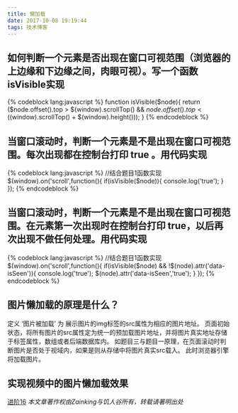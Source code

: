 ```yaml
---
title: 懒加载
date: 2017-10-08 19:19:44
tags: 技术博客
---
```

## 如何判断一个元素是否出现在窗口可视范围（浏览器的上边缘和下边缘之间，肉眼可视）。写一个函数 isVisible实现
{% codeblock lang:javascript %}
function isVisible($node){
  return ($node.offset().top > $(window).scrollTop() && $node.offset().top < ($(window).scrollTop() + $(window).height()));
}
{% endcodeblock %}

## 当窗口滚动时，判断一个元素是不是出现在窗口可视范围。每次出现都在控制台打印 true 。用代码实现
{% codeblock lang:javascript %}
//结合题目1函数实现
$(window).on('scroll',function(){
    if(isVisible($node)){
      console.log('true');
    }
  });
{% endcodeblock %}
## 当窗口滚动时，判断一个元素是不是出现在窗口可视范围。在元素第一次出现时在控制台打印 true，以后再次出现不做任何处理。用代码实现
{% codeblock lang:javascript %}
//结合题目1函数实现
$(window).on('scroll',function(){
    if(isVisible($node) && !$(node).attr('data-isSeen')){
      console.log('true');
      $(node).attr('data-isSeen','true');
    }
  });
{% endcodeblock %}
## 图片懒加载的原理是什么？
定义 ‘图片被加载’ 为 展示图片的img标签的src属性为相应的图片地址。
页面初始状态，将所有图片的src属性定为统一的预加载图片地址，并将图片真实地址存储于标签属性，数组或者后端数据库内。
如题目三与题目一原理，在页面滚动时判断图片是否处于视域内，如果是则从存储中将图片真实src载入。
此时浏览器引擎将加载图片。
## 实现视频中的图片懒加载效果
[进阶16](https://github.com/Zainking/demos/tree/master/%E8%BF%9B%E9%98%B616)
*本文章著作权由Zainking与饥人谷所有，转载请著明出处*
